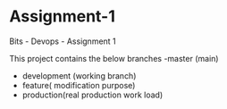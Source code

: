 # Assignment-1
Bits - Devops - Assignment 1

This project contains the below branches 
-master (main)
- development (working branch)
- feature( modification purpose)
- production(real production work load)

